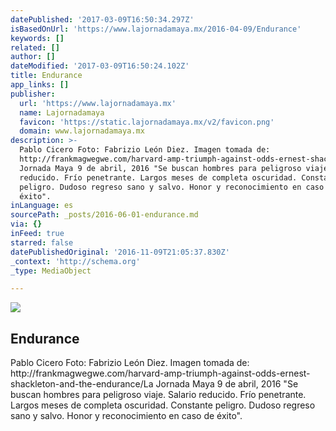 ```yaml
---
datePublished: '2017-03-09T16:50:34.297Z'
isBasedOnUrl: 'https://www.lajornadamaya.mx/2016-04-09/Endurance'
keywords: []
related: []
author: []
dateModified: '2017-03-09T16:50:24.102Z'
title: Endurance
app_links: []
publisher:
  url: 'https://www.lajornadamaya.mx'
  name: Lajornadamaya
  favicon: 'https://static.lajornadamaya.mx/v2/favicon.png'
  domain: www.lajornadamaya.mx
description: >-
  Pablo Cicero Foto: Fabrizio León Diez. Imagen tomada de:
  http://frankmagwegwe.com/harvard-amp-triumph-against-odds-ernest-shackleton-and-the-endurance/La
  Jornada Maya 9 de abril, 2016 "Se buscan hombres para peligroso viaje. Salario
  reducido. Frío penetrante. Largos meses de completa oscuridad. Constante
  peligro. Dudoso regreso sano y salvo. Honor y reconocimiento en caso de
  éxito".
inLanguage: es
sourcePath: _posts/2016-06-01-endurance.md
via: {}
inFeed: true
starred: false
datePublishedOriginal: '2016-11-09T21:05:37.830Z'
_context: 'http://schema.org'
_type: MediaObject

---
```

<article style=""><img src="https://s3-us-west-2.amazonaws.com/the-grid-img/p/b2c8991db18743a56c5af745264c39c83212185a.jpg" /><h1>Endurance</h1><p>Pablo Cicero Foto: Fabrizio León Diez. Imagen tomada de: http://frankmagwegwe.com/harvard-amp-triumph-against-odds-ernest-shackleton-and-the-endurance/La Jornada Maya 9 de abril, 2016 "Se buscan hombres para peligroso viaje. Salario reducido. Frío penetrante. Largos meses de completa oscuridad. Constante peligro. Dudoso regreso sano y salvo. Honor y reconocimiento en caso de éxito".</p></article>